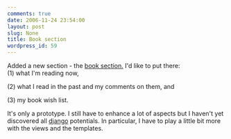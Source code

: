```yaml
---
comments: true
date: 2006-11-24 23:54:00
layout: post
slug: None
title: Book section
wordpress_id: 59
---
```


Added a new section - the [book section.](/books)
I'd like to put there:   
(1) what I'm reading now,
  
(2) what I read in the past and my comments on them, and
  
(3) my book wish list.





It's only a prototype. I still have to enhance a lot of aspects but I
haven't yet discovered all [django](http://www.djangoproject.com) potentials. In particular, I have to
play a little bit more with the views and the templates. 
